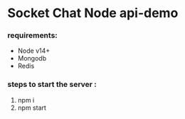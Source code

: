 # Socket Chat Node api-demo

### requirements:
- Node v14+
- Mongodb
- Redis

### steps to start the server :
1. npm i
2. npm start
